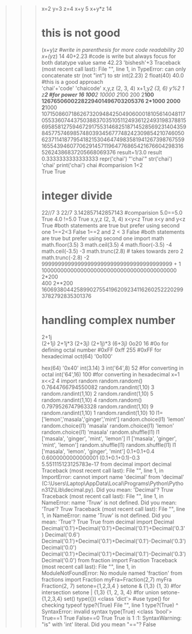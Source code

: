 >>> x=2
>>> y=3
>>> z=4
>>> x+y
5
>>> x+y*z
14
>>> # this is not good
>>> (x+y)*z #write in parenthesis for more code readability
20
>>> x+(y*z)
14
>>> 40+2.23 #code is write but always focus for both datatype value same
42.23
>>> 'bishesh'+3
Traceback (most recent call last):
  File "<stdin>", line 1, in <module>
TypeError: can only concatenate str (not "int") to str
>>> int(2.23)
2
>>> float(40)
40.0
>>> #this is a good approach    
>>> 'chai'+'code'
'chaicode'
>>> x,y,z
(2, 3, 4)
>>> x+1,y*2 
(3, 6)
>>> y%2
1
>>> z**2 #for power
16
>>> 100**2
10000
>>> 2*100
200
>>> 2**100
1267650600228229401496703205376
>>> 2*1000
2000
>>> 2**1000
10715086071862673209484250490600018105614048117055336074437503883703510511249361224931983788156958581275946729175531468251871452856923140435984577574698574803934567774824230985421074605062371141877954182153046474983581941267398767559165543946077062914571196477686542167660429831652624386837205668069376
>>> result=1/3.0
>>> result
0.3333333333333333
>>> repr('chai')
"'chai'"
>>> str('chai')
'chai'
>>> print('chai')
chai
>>> #comparision
>>> 1<2  
True
True
>>> # integer divide
>>> 22//7
3
>>> 22/7
3.142857142857143
>>> #comparision
>>> 5.0==5.0
True
>>> 4.0 !=5.0
True
>>> x,y,z
(2, 3, 4)
>>> x<y<z
True
>>> x<y and y<z
True
>>> #both statements are true but prefer using second one
>>> 1==2<3
False
>>> 1==2 and 2 < 3
False
>>> #both statements are true but prefer using second one
>>> import math
>>> math.floor(3.5)
3
>>> math.ceil(3.5)
4
>>> math.floor(-3.5)
-4
>>> math.ceil(-3.5)
-3
>>> math.trunc(2.8) # takes towards zero
2
>>> math.trunc(-2.8)
-2
>>> 9999999999999999999999999999999999999999 + 1
10000000000000000000000000000000000000000
>>> 2*200                                           
400
>>> 2**200
1606938044258990275541962092341162602522202993782792835301376
>>> # handling complex number
>>> 2+1j  
(2+1j)
>>> 2+1j*3
(2+3j)
>>> (2+1j)*3
(6+3j)
>>> 0o20
16
>>> #0o for defining octal number
>>> #0xFF
>>> 0xff
255
>>> #0xFF for hexadecimal
>>> oct(64)
'0o100'
>>>
>>>
>>> hex(64)
'0x40'
>>> int(3.14)
3
>>> int('64',8)
52
>>> #for converting in octal
>>> int('64',16)
100
>>> #for converting in hexadecimal
>>> x=1
>>> x<<2
4
>>> import random
>>> random.random()
0.7644766794550082
>>> random.randint(1,10) 
3
>>> random.randint(1,10)
2
>>> random.randint(1,10)
5
>>> random.randint(1,10)
4
>>> random.random()      
0.7979526747963328
>>> random.randint(1,10)
9
>>> random.randint(1,10)
1
>>> random.randint(1,10)
10
>>> l1=['lemon','masala','ginger','mint']
>>> random.choice(l1)
'lemon'
>>> random.choice(l1)
'masala'
>>> random.choice(l1)
'lemon'
>>> random.choice(l1)
'masala'
>>> random.shuffle(l1)
>>> l1                
['masala', 'ginger', 'mint', 'lemon']
>>> l1
['masala', 'ginger', 'mint', 'lemon']
>>> random.shuffle(l1)
>>> random.shuffle(l1)
>>> l1
['masala', 'lemon', 'ginger', 'mint']
>>> 0.1+0.1+0.4
0.6000000000000001
>>> (0.1+0.1+0.1)-0.3
5.551115123125783e-17
>>> from decimal import decimal
Traceback (most recent call last):
  File "<stdin>", line 1, in <module>
ImportError: cannot import name 'decimal' from 'decimal' (C:\Users\Laptop\AppData\Local\Programs\Python\Python312\Lib\decimal.py). Did you mean: 'Decimal'?
>>> Truw
Traceback (most recent call last):
  File "<stdin>", line 1, in <module>
NameError: name 'Truw' is not defined. Did you mean: 'True'?
>>> Truw
Traceback (most recent call last):
  File "<stdin>", line 1, in <module>
NameError: name 'Truw' is not defined. Did you mean: 'True'?
>>> True
True
>>> from decimal import  Decimal
>>> Decimal('0.1')+Decimal('0.1')+Decimal('0.1')+Decimal('0.3')
Decimal('0.6')
>>> Decimal('0.1')+Decimal('0.1')+Decimal('0.1')-Decimal('0.3') 
Decimal('0.0')
>>> Decimal('0.1')+Decimal('0.1')+Decimal('0.1')-Decimal('0.3')
Decimal('0.0')
>>> from fraction import Fraction
Traceback (most recent call last):
  File "<stdin>", line 1, in <module>
ModuleNotFoundError: No module named 'fraction'
>>> from fractions import Fraction
>>> myFra=Fraction(2,7)
>>> myFra
Fraction(2, 7)
>>> setone={1,2,3,4 }
>>> setone & {1,3}
{1, 3}
>>> #for intersection
>>> setone | {1,3}
{1, 2, 3, 4}
>>> #for union
>>> setone-{1,2,3,4}
set()
>>> type({})
<class 'dict'>
>>> #use type() for checking typeof
>>> type?(True)
  File "<stdin>", line 1
    type?(True)
        ^
SyntaxError: invalid syntax
>>> type(True)
<class 'bool'>
>>> True==1
True
>>> False==0
True
>>> True is 1
<stdin>:1: SyntaxWarning: "is" with 'int' literal. Did you mean "=="?
False
